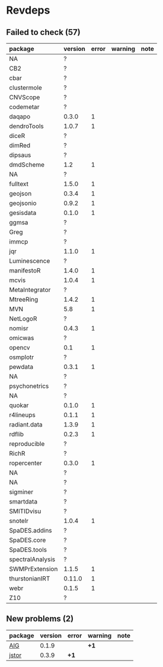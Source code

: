 # Revdeps

## Failed to check (57)

|package          |version |error |warning |note |
|:----------------|:-------|:-----|:-------|:----|
|NA               |?       |      |        |     |
|CB2              |?       |      |        |     |
|cbar             |?       |      |        |     |
|clustermole      |?       |      |        |     |
|CNVScope         |?       |      |        |     |
|codemetar        |?       |      |        |     |
|daqapo           |0.3.0   |1     |        |     |
|dendroTools      |1.0.7   |1     |        |     |
|diceR            |?       |      |        |     |
|dimRed           |?       |      |        |     |
|dipsaus          |?       |      |        |     |
|dmdScheme        |1.2     |1     |        |     |
|NA               |?       |      |        |     |
|fulltext         |1.5.0   |1     |        |     |
|geojson          |0.3.4   |1     |        |     |
|geojsonio        |0.9.2   |1     |        |     |
|gesisdata        |0.1.0   |1     |        |     |
|ggmsa            |?       |      |        |     |
|Greg             |?       |      |        |     |
|immcp            |?       |      |        |     |
|jqr              |1.1.0   |1     |        |     |
|Luminescence     |?       |      |        |     |
|manifestoR       |1.4.0   |1     |        |     |
|mcvis            |1.0.4   |1     |        |     |
|MetaIntegrator   |?       |      |        |     |
|MtreeRing        |1.4.2   |1     |        |     |
|MVN              |5.8     |1     |        |     |
|NetLogoR         |?       |      |        |     |
|nomisr           |0.4.3   |1     |        |     |
|omicwas          |?       |      |        |     |
|opencv           |0.1     |1     |        |     |
|osmplotr         |?       |      |        |     |
|pewdata          |0.3.1   |1     |        |     |
|NA               |?       |      |        |     |
|psychonetrics    |?       |      |        |     |
|NA               |?       |      |        |     |
|quokar           |0.1.0   |1     |        |     |
|r4lineups        |0.1.1   |1     |        |     |
|radiant.data     |1.3.9   |1     |        |     |
|rdflib           |0.2.3   |1     |        |     |
|reproducible     |?       |      |        |     |
|RichR            |?       |      |        |     |
|ropercenter      |0.3.0   |1     |        |     |
|NA               |?       |      |        |     |
|NA               |?       |      |        |     |
|sigminer         |?       |      |        |     |
|smartdata        |?       |      |        |     |
|SMITIDvisu       |?       |      |        |     |
|snotelr          |1.0.4   |1     |        |     |
|SpaDES.addins    |?       |      |        |     |
|SpaDES.core      |?       |      |        |     |
|SpaDES.tools     |?       |      |        |     |
|spectralAnalysis |?       |      |        |     |
|SWMPrExtension   |1.1.5   |1     |        |     |
|thurstonianIRT   |0.11.0  |1     |        |     |
|webr             |0.1.5   |1     |        |     |
|Z10              |?       |      |        |     |

## New problems (2)

|package                    |version |error  |warning |note |
|:--------------------------|:-------|:------|:-------|:----|
|[AIG](problems.md#aig)     |0.1.9   |       |__+1__  |     |
|[jstor](problems.md#jstor) |0.3.9   |__+1__ |        |     |

